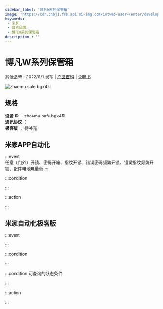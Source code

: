 ```yaml
---
sidebar_label: '博凡W系列保管箱'
image: 'https://cdn.cnbj1.fds.api.mi-img.com/iotweb-user-center/developer_1679047808166KEhFNw12.png?GalaxyAccessKeyId=AKVGLQWBOVIRQ3XLEW&Expires=9223372036854775807&Signature=QbEOCC+1oFDcYs3c55dAxIyFEU0='
keywords: 
 - 米家
 - 其他品牌
 - 博凡W系列保管箱
description : ''
---
```

# 博凡W系列保管箱

其他品牌 | 2022/6/1 发布 | [产品百科](https://home.mi.com/webapp/content/baike/product/index.html?model=zhaomu.safe.bgx45l/) | [说明书](https://home.mi.com/views/introduction.html?model=zhaomu.safe.bgx45l&region=cn)

![zhaomu.safe.bgx45l](https://cdn.cnbj1.fds.api.mi-img.com/iotweb-user-center/developer_1679047808166KEhFNw12.png?GalaxyAccessKeyId=AKVGLQWBOVIRQ3XLEW&Expires=9223372036854775807&Signature=QbEOCC+1oFDcYs3c55dAxIyFEU0=)

## 规格  
> 
**设备 ID** ：zhaomu.safe.bgx45l  
**通讯协议** ：  
**极客版**  ： 待补充 


## 米家APP自动化  

:::event  
任意（门外）开锁、密码开箱、指纹开锁、错误密码频繁开锁、错误指纹频繁开锁、配件电池电量低
:::

:::condition  

:::

:::action   

:::

## 米家自动化极客版  

:::event  

:::

:::condition  

:::

:::condition 可查询的状态条件  

:::

:::action  

:::

        
